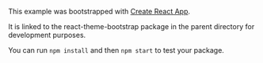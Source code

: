 This example was bootstrapped with [Create React App](https://github.com/facebook/create-react-app).

It is linked to the react-theme-bootstrap package in the parent directory for development purposes.

You can run `npm install` and then `npm start` to test your package.
